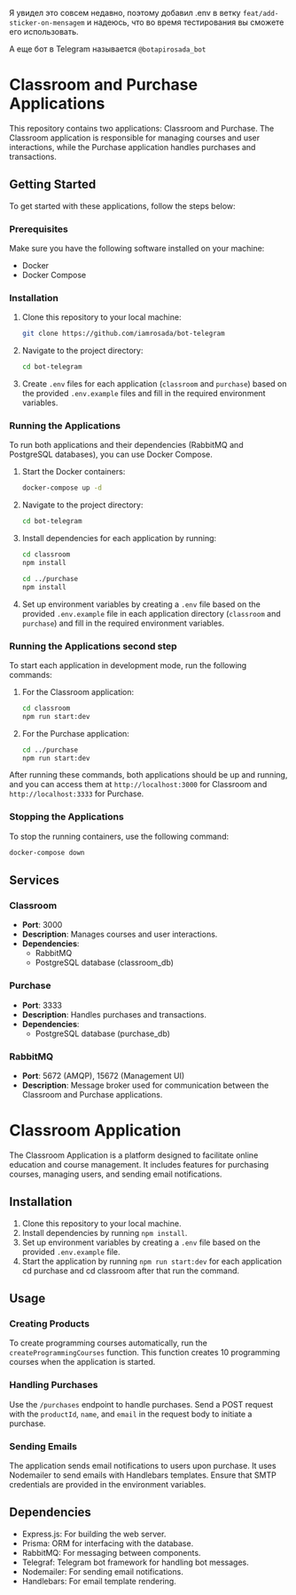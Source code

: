 Я увидел это совсем недавно, поэтому добавил .env в ветку `feat/add-sticker-on-mensagem` и надеюсь, что во время тестирования вы сможете его использовать.

А еще бот в Telegram называется
`@botapirosada_bot`
# Classroom and Purchase Applications

This repository contains two applications: Classroom and Purchase. The Classroom application is responsible for managing courses and user interactions, while the Purchase application handles purchases and transactions.

## Getting Started

To get started with these applications, follow the steps below:

### Prerequisites

Make sure you have the following software installed on your machine:

- Docker
- Docker Compose

### Installation

1. Clone this repository to your local machine:

   ```bash
   git clone https://github.com/iamrosada/bot-telegram
   ```

2. Navigate to the project directory:

   ```bash
   cd bot-telegram
   ```

3. Create `.env` files for each application (`classroom` and `purchase`) based on the provided `.env.example` files and fill in the required environment variables.

### Running the Applications

To run both applications and their dependencies (RabbitMQ and PostgreSQL databases), you can use Docker Compose.

1. Start the Docker containers:

   ```bash
   docker-compose up -d
   ```

2. Navigate to the project directory:

   ```bash
   cd bot-telegram
   ```

3. Install dependencies for each application by running:

   ```bash
   cd classroom
   npm install
   ```

   ```bash
   cd ../purchase
   npm install
   ```

4. Set up environment variables by creating a `.env` file based on the provided `.env.example` file in each application directory (`classroom` and `purchase`) and fill in the required environment variables.

### Running the Applications second step

To start each application in development mode, run the following commands:

1. For the Classroom application:

   ```bash
   cd classroom
   npm run start:dev
   ```

2. For the Purchase application:

   ```bash
   cd ../purchase
   npm run start:dev
   ```

After running these commands, both applications should be up and running, and you can access them at `http://localhost:3000` for Classroom and `http://localhost:3333` for Purchase.

### Stopping the Applications

To stop the running containers, use the following command:

```bash
docker-compose down
```

## Services

### Classroom

- **Port**: 3000
- **Description**: Manages courses and user interactions.
- **Dependencies**:
  - RabbitMQ
  - PostgreSQL database (classroom_db)

### Purchase

- **Port**: 3333
- **Description**: Handles purchases and transactions.
- **Dependencies**:
  - PostgreSQL database (purchase_db)

### RabbitMQ

- **Port**: 5672 (AMQP), 15672 (Management UI)
- **Description**: Message broker used for communication between the Classroom and Purchase applications.



# Classroom Application

The Classroom Application is a platform designed to facilitate online education and course management. It includes features for purchasing courses, managing users, and sending email notifications.

## Installation

1. Clone this repository to your local machine.
2. Install dependencies by running `npm install`.
3. Set up environment variables by creating a `.env` file based on the provided `.env.example` file.
4. Start the application by running `npm run start:dev` for each application cd purchase and cd classroom after that run the command.

## Usage

### Creating Products

To create programming courses automatically, run the `createProgrammingCourses` function. This function creates 10 programming courses when the application is started.

### Handling Purchases

Use the `/purchases` endpoint to handle purchases. Send a POST request with the `productId`, `name`, and `email` in the request body to initiate a purchase.

### Sending Emails

The application sends email notifications to users upon purchase. It uses Nodemailer to send emails with Handlebars templates. Ensure that SMTP credentials are provided in the environment variables.

## Dependencies

- Express.js: For building the web server.
- Prisma: ORM for interfacing with the database.
- RabbitMQ: For messaging between components.
- Telegraf: Telegram bot framework for handling bot messages.
- Nodemailer: For sending email notifications.
- Handlebars: For email template rendering.







